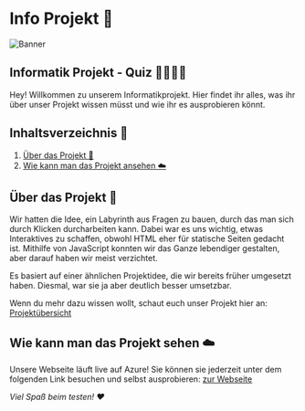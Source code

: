 # Info Projekt 🚀

![Banner](https://i.imgur.com/MVpOA9N.png)

## Informatik Projekt - Quiz 👨‍💻👩‍💻

Hey! Willkommen zu unserem Informatikprojekt. Hier findet ihr alles, was ihr über unser Projekt wissen müsst und wie ihr
es
ausprobieren könnt.

## Inhaltsverzeichnis 📑

1. [Über das Projekt 📖](#über-das-projekt-📖)
2. [Wie kann man das Projekt ansehen ☁️](#wie-kann-man-das-projekt-sehen-☁️)

## Über das Projekt 📖

Wir hatten die Idee, ein Labyrinth aus Fragen zu bauen, durch das man sich durch Klicken durcharbeiten kann. Dabei war
es uns wichtig, etwas Interaktives zu schaffen, obwohl HTML eher für statische Seiten gedacht ist. Mithilfe von
JavaScript konnten wir das Ganze lebendiger gestalten, aber darauf haben wir meist verzichtet.

Es basiert auf einer ähnlichen Projektidee, die wir bereits früher umgesetzt haben. Diesmal, war sie ja aber deutlich
besser umsetzbar.

Wenn du mehr dazu wissen wollt, schaut euch unser Projekt hier an: [Projektübersicht](https://hdf.tf/welcome.html)

## Wie kann man das Projekt sehen ☁️

Unsere Webseite läuft live auf Azure! Sie können sie jederzeit unter dem folgenden Link besuchen und selbst
ausprobieren: [zur Webseite](https://hdf.tf/)

*Viel Spaß beim testen! ❤️*
